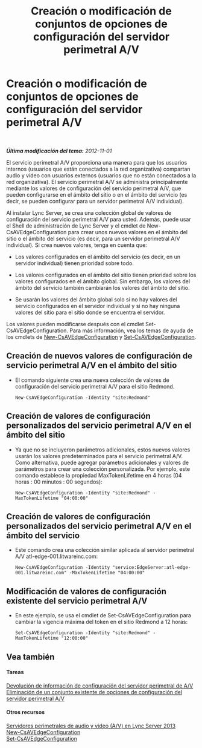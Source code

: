 ﻿---
title: Creación o modificación de conjuntos de opciones de configuración del servidor perimetral A/V
TOCTitle: Creación o modificación de conjuntos de opciones de configuración del servidor perimetral A/V
ms:assetid: 43899518-59c6-4be4-8892-d6f6207bfaab
ms:mtpsurl: https://technet.microsoft.com/es-es/library/JJ688039(v=OCS.15)
ms:contentKeyID: 49889063
ms.date: 01/07/2017
mtps_version: v=OCS.15
ms.translationtype: HT
---

# Creación o modificación de conjuntos de opciones de configuración del servidor perimetral A/V

 

_**Última modificación del tema:** 2012-11-01_

El servicio perimetral A/V proporciona una manera para que los usuarios internos (usuarios que están conectados a la red organizativa) compartan audio y vídeo con usuarios externos (usuarios que no están conectados a la red organizativa). El servicio perimetral A/V se administra principalmente mediante los valores de configuración del servicio perimetral A/V, que pueden configurarse en el ámbito del sitio o en el ámbito del servicio (es decir, se pueden configurar para un servidor perimetral A/V individual).

Al instalar Lync Server, se crea una colección global de valores de configuración del servicio perimetral A/V para usted. Además, puede usar el Shell de administración de Lync Server y el cmdlet de New-CsAVEdgeConfiguration para crear unos nuevos valores en el ámbito del sitio o el ámbito del servicio (es decir, para un servidor perimetral A/V individual). Si crea nuevos valores, tenga en cuenta que:

  - Los valores configurados en el ámbito del servicio (es decir, en un servidor individual) tienen prioridad sobre todo.

  - Los valores configurados en el ámbito del sitio tienen prioridad sobre los valores configurados en el ámbito global. Sin embargo, los valores del ámbito del servicio también cambiarán los valores del ámbito del sitio.

  - Se usarán los valores del ámbito global solo si no hay valores del servicio configurados en el servidor individual y si no hay ninguna valores del sitio para el sitio donde se encuentra el servidor.

Los valores pueden modificarse después con el cmdlet Set-CsAVEdgeConfiguration. Para más información, vea los temas de ayuda de los cmdlets de [New-CsAVEdgeConfiguration](new-csavedgeconfiguration.md) y [Set-CsAVEdgeConfiguration](set-csavedgeconfiguration.md).

## Creación de nuevos valores de configuración de servicio perimetral A/V en el ámbito del sitio

  - El comando siguiente crea una nueva colección de valores de configuración del servicio perimetral A/V para el sitio Redmond.
    
        New-CsAVEdgeConfiguration -Identity "site:Redmond"

## Creación de valores de configuración personalizados del servicio perimetral A/V en el ámbito del sitio

  - Ya que no se incluyeron parámetros adicionales, estos nuevos valores usarán los valores predeterminados para el servicio perimetral A/V. Como alternativa, puede agregar parámetros adicionales y valores de parámetros para crear una colección personalizada. Por ejemplo, este comando establece la propiedad MaxTokenLifetime en 4 horas (04 horas : 00 minutos : 00 segundos):
    
        New-CsAVEdgeConfiguration -Identity "site:Redmond" -MaxTokenLifetime "04:00:00"

## Creación de valores de configuración personalizados del servicio perimetral A/V en el ámbito del servicio

  - Este comando crea una colección similar aplicada al servidor perimetral A/V atl-edge-001.litwareinc.com:
    
        New-CsAVEdgeConfiguration -Identity "service:EdgeServer:atl-edge-001.litwareinc.com" -MaxTokenLifetime "04:00:00"

## Modificación de valores de configuración existente del servicio perimetral A/V

  - En este ejemplo, se usa el cmdlet de Set-CsAVEdgeConfiguration para cambiar la vigencia máxima del token en el sitio Redmond a 12 horas:
    
        Set-CsAVEdgeConfiguration -Identity "site:Redmond" -MaxTokenLifetime "12:00:00"

## Vea también

#### Tareas

[Devolución de información de configuración del servidor perimetral de A/V](lync-server-2013-return-a-v-edge-server-configuration-information.md)  
[Eliminación de un conjunto existente de opciones de configuración del servidor perimetral A/V](lync-server-2013-delete-an-existing-collection-of-a-v-edge-server-configuration-settings.md)  

#### Otros recursos

[Servidores perimetrales de audio y vídeo (A/V) en Lync Server 2013](lync-server-2013-audio-video-a-v-edge-servers.md)  
[New-CsAVEdgeConfiguration](new-csavedgeconfiguration.md)  
[Set-CsAVEdgeConfiguration](set-csavedgeconfiguration.md)

